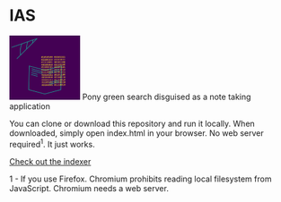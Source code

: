 # IAS
<img src="logo.png" alt="IAS logo. I should redraw it as proper .svg sometime." width="25%">
Pony green search disguised as a note taking application

You can clone or download this repository and run it locally. When downloaded, simply open index.html in your browser. No web server required<sup>1</sup>. It just works.

[Check out the indexer](https://github.com/a0346f102085fe9f/LunrCompatibleIndexer)

1 - If you use Firefox. Chromium prohibits reading local filesystem from JavaScript. Chromium needs a web server.
